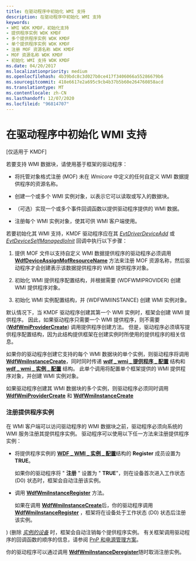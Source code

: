 ```yaml
---
title: 在驱动程序中初始化 WMI 支持
description: 在驱动程序中初始化 WMI 支持
keywords:
- WMI WDK KMDF，初始化支持
- 提供程序实例 WDK KMDF
- 多个提供程序实例 WDK KMDF
- 单个提供程序实例 WDK KMDF
- 注册 MOF 资源名称 WDK KMDF
- MOF 资源名称 WDK KMDF
- 初始化 WMI 支持 WDK KMDF
ms.date: 04/20/2017
ms.localizationpriority: medium
ms.openlocfilehash: 4b39bdc8c3d027b0ce417f3406066a55286679b6
ms.sourcegitcommit: 418e6617e2a695c9cb4b37b5b60e264760858acd
ms.translationtype: MT
ms.contentlocale: zh-CN
ms.lasthandoff: 12/07/2020
ms.locfileid: "96814707"
---
```

# <a name="initializing-wmi-support-in-your-driver"></a>在驱动程序中初始化 WMI 支持


\[仅适用于 KMDF\]

若要支持 WMI 数据块，请使用基于框架的驱动程序：

-   将托管对象格式注册 (MOF) 未在 *Wmicore* 中定义的任何自定义 WMI 数据提供程序的资源名称。

-   创建一个或多个 WMI 实例对象，以表示它可以读取或写入的数据块。

-   （可选）实现一个或多个事件回调函数以提供驱动程序提供的 WMI 数据。

-   注册每个 WMI 实例对象，使其可供 WMI 客户端使用。

若要初始化其 WMI 支持，KMDF 驱动程序应在其 [*EvtDriverDeviceAdd*](/windows-hardware/drivers/ddi/wdfdriver/nc-wdfdriver-evt_wdf_driver_device_add) 或 [*EvtDeviceSelfManagedIoInit*](/windows-hardware/drivers/ddi/wdfdevice/nc-wdfdevice-evt_wdf_device_self_managed_io_init) 回调中执行以下步骤：

1.  提供 MOF 文件以支持自定义 WMI 数据提供程序的驱动程序必须调用 [**WdfDeviceAssignMofResourceName**](/windows-hardware/drivers/ddi/wdfdevice/nf-wdfdevice-wdfdeviceassignmofresourcename) 方法来注册 MOF 资源名称，然后驱动程序才会创建表示该数据提供程序的 WMI 提供程序对象。

2.  初始化 WMI 提供程序配置结构，并根据需要 (WDFWMIPROVIDER) 创建 WMI 提供程序对象。
3.  初始化 WMI 实例配置结构，并 (WDFWMIINSTANCE) 创建 WMI 实例对象。

默认情况下，当 KMDF 驱动程序创建其第一个 WMI 实例时，框架会创建 WMI 提供程序。 因此，如果驱动程序只需要一个 WMI 提供程序，则不需要 ([**WdfWmiProviderCreate**](/windows-hardware/drivers/ddi/wdfwmi/nf-wdfwmi-wdfwmiprovidercreate)) 调用提供程序创建方法。 但是，驱动程序必须填写提供程序配置结构，因为此结构提供框架在创建实例时所使用的提供程序的相关信息。

如果你的驱动程序创建它支持的每个 WMI 数据块的单个实例，则驱动程序将调用 [**WdfWmiInstanceCreate**](/windows-hardware/drivers/ddi/wdfwmi/nf-wdfwmi-wdfwmiinstancecreate)，同时同时传递 [**wdf \_ wmi \_ 提供程序 \_ 配置**](/windows-hardware/drivers/ddi/wdfwmi/ns-wdfwmi-_wdf_wmi_provider_config) 结构和 [**wdf \_ wmi \_ 实例 \_ 配置**](/windows-hardware/drivers/ddi/wdfwmi/ns-wdfwmi-_wdf_wmi_instance_config) 结构。 此单个调用将配置单个框架提供的 WMI 提供程序对象，并创建 WMI 实例对象。

如果驱动程序创建其 WMI 数据块的多个实例，则驱动程序必须同时调用 [**WdfWmiProviderCreate**](/windows-hardware/drivers/ddi/wdfwmi/nf-wdfwmi-wdfwmiprovidercreate) 和 [**WdfWmiInstanceCreate**](/windows-hardware/drivers/ddi/wdfwmi/nf-wdfwmi-wdfwmiinstancecreate)

### <a name="registering-provider-instances"></a><a href="" id="registering-provider-instances"></a> 注册提供程序实例

在 WMI 客户端可以访问驱动程序的 WMI 数据块之前，驱动程序必须向系统的 WMI 服务注册其提供程序实例。 驱动程序可以使用以下任一方法来注册提供程序实例：

-   将提供程序实例的 [**WDF \_ WMI \_ 实例 \_ 配置**](/windows-hardware/drivers/ddi/wdfwmi/ns-wdfwmi-_wdf_wmi_instance_config)结构的 **Register** 成员设置为 **TRUE**。

    如果你的驱动程序将 " **注册** " 设置为 " **TRUE**"，则在设备首次进入工作状态 (D0) 状态时，框架会自动注册该实例。

-   调用 [**WdfWmiInstanceRegister**](/windows-hardware/drivers/ddi/wdfwmi/nf-wdfwmi-wdfwmiinstanceregister) 方法。

    如果在调用 [**WdfWmiInstanceCreate**](/windows-hardware/drivers/ddi/wdfwmi/nf-wdfwmi-wdfwmiinstancecreate)后，你的驱动程序调用 [**WdfWmiInstanceRegister**](/windows-hardware/drivers/ddi/wdfwmi/nf-wdfwmi-wdfwmiinstanceregister) ，框架将在设备处于工作状态 (D0) 状态后注册该实例。

)  (删除 [*实例的设备*](/windows-hardware/drivers/ddi/wdfdevice/nc-wdfdevice-evt_wdf_device_self_managed_io_cleanup) 时，框架会自动注销每个提供程序实例。 有关框架调用驱动程序的回调函数的顺序的信息，请参阅 [PnP 和电源管理方案](pnp-and-power-management-scenarios.md)。

你的驱动程序可以通过调用 [**WdfWmiInstanceDeregister**](/windows-hardware/drivers/ddi/wdfwmi/nf-wdfwmi-wdfwmiinstancederegister)随时取消注册实例。

 

